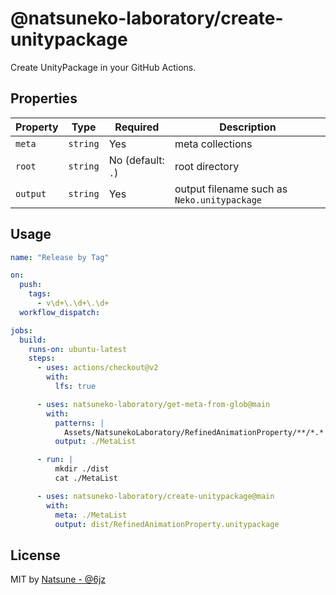 # @natsuneko-laboratory/create-unitypackage

Create UnityPackage in your GitHub Actions.

## Properties

| Property | Type     | Required          | Description                                 |
| -------- | -------- | ----------------- | ------------------------------------------- |
| `meta`   | `string` | Yes               | meta collections                            |
| `root`   | `string` | No (default: `.`) | root directory                              |
| `output` | `string` | Yes               | output filename such as `Neko.unitypackage` |

## Usage

```yaml
name: "Release by Tag"

on:
  push:
    tags:
      - v\d+\.\d+\.\d+
  workflow_dispatch:

jobs:
  build:
    runs-on: ubuntu-latest
    steps:
      - uses: actions/checkout@v2
        with:
          lfs: true

      - uses: natsuneko-laboratory/get-meta-from-glob@main
        with:
          patterns: |
            Assets/NatsunekoLaboratory/RefinedAnimationProperty/**/*.*
          output: ./MetaList

      - run: |
          mkdir ./dist
          cat ./MetaList

      - uses: natsuneko-laboratory/create-unitypackage@main
        with:
          meta: ./MetaList
          output: dist/RefinedAnimationProperty.unitypackage
```

## License

MIT by [Natsune - @6jz](https://twitter.com/6jz)
